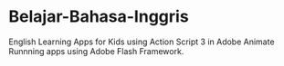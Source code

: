 # Belajar-Bahasa-Inggris
 English Learning Apps for Kids using Action Script 3 in Adobe Animate
 Runnning apps using Adobe Flash Framework.
